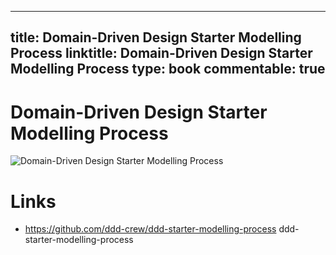 
---
title: Domain-Driven Design Starter Modelling Process
linktitle: Domain-Driven Design Starter Modelling Process
type: book
commentable: true
---

# Domain-Driven Design Starter Modelling Process

![Domain-Driven Design Starter Modelling Process](https://s1.ax1x.com/2020/09/13/w0zrdI.md.png)

# Links

- https://github.com/ddd-crew/ddd-starter-modelling-process ddd-starter-modelling-process

    